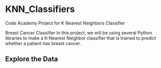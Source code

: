 # KNN_Classifiers
Code Academy Project for K Nearest Neighbors Classifier 

Breast Cancer Classifier
In this project, we will be using several Python libraries to make a K-Nearest Neighbor classifier that is trained to predict whether a patient has breast cancer.

<h2>Explore the Data</h2>